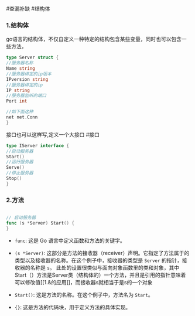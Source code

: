 #查漏补缺 #结构体
### 1.结构体
go语言的结构体，不仅自定义一种特定的结构包含某些变量，同时也可以包含一些方法，

```go
type Server struct {  
//服务器名称  
Name string  
//服务器绑定的ip版本  
IPversion string  
//服务器绑定的ip  
IP string  
//服务器监听的端口  
Port int  

//如下面这种
net net.Conn
}
```

接口也可以这样写,定义一个大接口
#接口
```go
type IServer interface {  
//启动服务器  
Start()  
//运行服务器  
Serve()  
//停止服务器  
Stop()  
}
```
### 2.方法
```go

// 启动服务器  
func (s *Server) Start() {  
}  
 ```
- `func`: 这是 Go 语言中定义函数和方法的关键字。
- `(s *Server)`: 这部分是方法的接收器（receiver）声明。它指定了方法属于的类型以及接收器的名称。在这个例子中，接收器的类型是 `Server` 的指针，接收器的名称是 `s`。
此处的设置很类似与面向对象函数里的类和对象，其中Start（）方法是Server类（结构体的）一个方法，并且是引用的指针意味着可以修改值[[1.&的应用]]，而接收器s就相当于是s的一个对象

- `Start()`: 这是方法的名称。在这个例子中，方法名为 `Start`。
- `{}`: 这是方法的代码块，用于定义方法的具体实现。